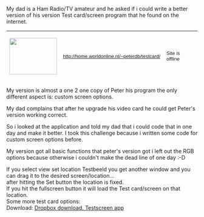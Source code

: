 My dad is a Ham Radio/TV amateur and he asked if i could write a better version of his version Test card/screen program that he found on the internet.
<table style="height: 133px;" border="0" width="748" cellspacing="3" cellpadding="5">
<tbody>
<tr>
<td width="17%" height="135"><img src="http://users.telenet.be/mestchen/images/testbeeldprog.gif" alt="" width="125" height="97" /></td>
<td width="38%" height="135"><span style="font-family: Arial, Helvetica, sans-serif; font-size: small;"><a href="http://home.worldonline.nl/~peterdb/testcard/">http://home.worldonline.nl/~peterdb/testcard/</a></span></td>
<td width="26%" height="135"><span style="font-family: Arial, Helvetica, sans-serif; font-size: small;">Site is offline </span></td>
</tr>
</tbody>
</table>
My version is almost a one 2 one copy of Peter his program the only different aspect is: custom screen options.

My dad complains that after he upgrade his video card he could get Peter's version working correct.

So i looked at the application and told my dad that i could code that in one day and make it better.
I took this challenge because i written some code for custom screen options before.

My version got all basic functions that peter's version got i left out the RGB options because otherwise i couldn't make the dead line of one day :-D
<div class="post_content clearfix">
<div class="post_content_inner clearfix">
<div class="post_media">
<div id="photoset_150859503129" class="photoset">
<div class="photoset_row photoset_row_1"><a id="photoset_link_150859503129_1" class="photoset_photo rapid-noclick-resp" href="https://67.media.tumblr.com/52802b8935d67e82d9e19e69e0081c9f/tumblr_oe0brlIx7j1qleor2o1_1280.png" data-enable-lightbox="1" data-photoset-index="1"><img class="" src="https://67.media.tumblr.com/52802b8935d67e82d9e19e69e0081c9f/tumblr_oe0brlIx7j1qleor2o1_540.png" alt="" data-pin-url="http://dcnigma.tumblr.com/post/150859503129" data-pin-description="DCnigma" />
</a></div>
<div class="photoset_row photoset_row_1">If you select view set location Testbeeld you get another window and you can drag it to the desired screen/location...</div>
<div class="photoset_row photoset_row_1">after hitting the Set button the location is fixed.</div>
<div class="photoset_row photoset_row_1"><a id="photoset_link_150859503129_2" class="photoset_photo rapid-noclick-resp" href="https://65.media.tumblr.com/faa82c3d76857fd418a30df224097c5c/tumblr_oe0brlIx7j1qleor2o2_1280.png" data-enable-lightbox="1" data-photoset-index="2"><img class="" src="https://66.media.tumblr.com/faa82c3d76857fd418a30df224097c5c/tumblr_oe0brlIx7j1qleor2o2_540.png" alt="" data-pin-url="http://dcnigma.tumblr.com/post/150859503129" data-pin-description="DCnigma" /></a></div>
</div>
<div class="photoset_row photoset_row_1"></div>
<div class="photoset_row photoset_row_1">If you hit the fullscreen button it will load the Test card/screen on that location.</div>
<div id="photoset_150859503129" class="photoset">
<div class="photoset_row photoset_row_1"><a class="photoset_photo rapid-noclick-resp" href="https://67.media.tumblr.com/37d30f976eea436ec6ddfc6d9e0982a6/tumblr_oe0brlIx7j1qleor2o4_1280.png" data-enable-lightbox="1" data-photoset-index="3"><img class="" src="https://67.media.tumblr.com/37d30f976eea436ec6ddfc6d9e0982a6/tumblr_oe0brlIx7j1qleor2o4_540.png" alt="" data-pin-url="http://dcnigma.tumblr.com/post/150859503129" data-pin-description="DCnigma" /></a></div>
<div class="photoset_row photoset_row_1">Some more test card options:</div>
<div class="photoset_row photoset_row_1"><a id="photoset_link_150859503129_4" class="photoset_photo rapid-noclick-resp" href="https://67.media.tumblr.com/eba8af5ca1acddfb8857b8ed3d8b4faa/tumblr_oe0brlIx7j1qleor2o3_1280.png" data-enable-lightbox="1" data-photoset-index="4"><img class="" src="https://66.media.tumblr.com/eba8af5ca1acddfb8857b8ed3d8b4faa/tumblr_oe0brlIx7j1qleor2o3_540.png" alt="" data-pin-url="http://dcnigma.tumblr.com/post/150859503129" data-pin-description="DCnigma" /></a></div>
</div>
</div>
</div>
</div>
<div class="post_footer clearfix" data-subview="footer"></div>
Download: <a href="https://dl.dropboxusercontent.com/u/49200304/Testbeeld%20generator.rar">Dropbox download. Testscreen app</a>
